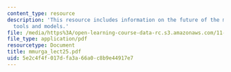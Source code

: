 ```yaml
---
content_type: resource
description: 'This resource includes information on the future of the metropolis:
  tools and models.'
file: /media/https%3A/open-learning-course-data-rc.s3.amazonaws.com/11-953-comparative-land-use-and-transportation-planning-spring-2006/5e2c4f4f017dfa3a66a0c8b9e44917e7_mmurga_lect25.pdf
file_type: application/pdf
resourcetype: Document
title: mmurga_lect25.pdf
uid: 5e2c4f4f-017d-fa3a-66a0-c8b9e44917e7
---
```

